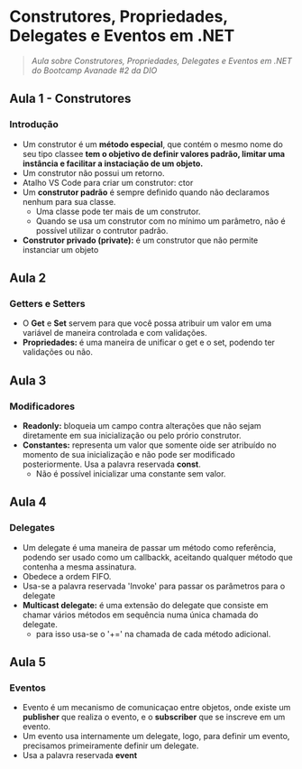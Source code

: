 # Construtores, Propriedades, Delegates e Eventos em .NET
> *Aula sobre Construtores, Propriedades, Delegates e Eventos em .NET do Bootcamp Avanade #2 da DIO*

## Aula 1 - Construtores
### Introdução
+ Um construtor é um **método especial**, que contém o mesmo nome do seu tipo classee **tem o objetivo de definir valores padrão, limitar uma instância e facilitar a instaciação de um objeto.**
+ Um construtor não possui um retorno.
+ Atalho VS Code para criar um  construtor: ctor
+ Um **construtor padrão** é sempre definido quando não declaramos nenhum para sua classe.
  + Uma classe pode ter mais de um construtor.
  + Quando se usa um construtor com no mínimo um parâmetro, não é possível utilizar o contrutor padrão.
+ **Construtor privado (private):** é um construtor que não permite instanciar um objeto

## Aula 2
### Getters e Setters
+ O **Get** e **Set** servem para que você possa atribuir um valor em uma variável de maneira controlada e com validações.
+ **Propriedades:** é uma maneira de unificar o get e o set, podendo ter validações ou não.

## Aula 3
### Modificadores
+ **Readonly:** bloqueia um campo contra alterações que não sejam diretamente em sua inicialização ou pelo prório construtor.
+ **Constantes:** representa um valor que somente oide ser atribuído no momento de sua inicialização e não pode ser modificado posteriormente. Usa a palavra reservada **const**.
  + Não é possível inicializar uma constante sem valor.

## Aula 4
### Delegates
+ Um delegate é uma maneira de passar um método como referência, podendo ser usado como um callbackk, aceitando qualquer método que contenha a mesma assinatura.
+ Obedece a ordem FIFO.
+ Usa-se a palavra reservada 'Invoke' para passar os parâmetros para o delegate
+ **Multicast delegate:** é uma extensão do delegate que consiste em chamar vários métodos em sequência numa única chamada do delegate.
  + para isso usa-se o '+=' na chamada de cada método adicional.

## Aula 5
### Eventos
+ Evento é um mecanismo de comunicaçao entre objetos, onde existe um **publisher** que realiza o evento, e o **subscriber** que se inscreve em um evento.
+ Um evento usa internamente um delegate, logo, para definir um evento, precisamos primeiramente definir um delegate.
+ Usa a palavra reservada **event**

